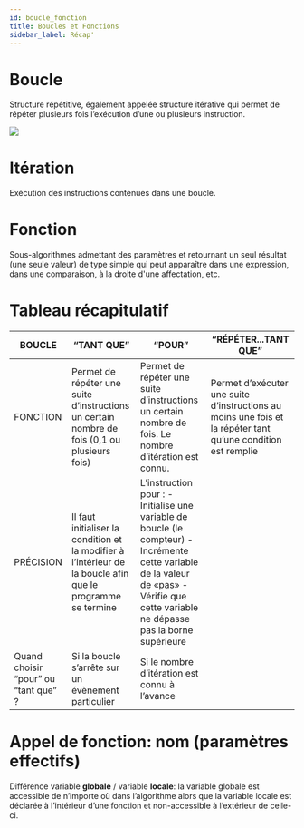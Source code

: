 ```yaml
---
id: boucle_fonction
title: Boucles et Fonctions
sidebar_label: Récap'
---
```


# Boucle
Structure répétitive, également appelée structure itérative qui permet de répéter plusieurs fois l’exécution d’une ou plusieurs instruction. 

![](https://media.giphy.com/media/Fd0rrjTJ3yLDi/source.gif) 

# Itération
Exécution des instructions contenues dans une boucle.

# Fonction
Sous-algorithmes admettant des paramètres et retournant un seul résultat (une seule valeur) de type simple qui peut apparaître dans une expression, dans une comparaison, à la droite d'une affectation, etc. 

# Tableau récapitulatif


| BOUCLE                               	| “TANT QUE”                                                                                                  	| “POUR”                                                                                                                                                                                      	| “RÉPÉTER...TANT QUE”                                                                                           	|
|--------------------------------------	|-------------------------------------------------------------------------------------------------------------	|---------------------------------------------------------------------------------------------------------------------------------------------------------------------------------------------	|----------------------------------------------------------------------------------------------------------------	|
| FONCTION                             	| Permet de répéter une suite d’instructions  un certain nombre de fois (0,1 ou plusieurs fois)               	| Permet de répéter une suite d’instructions un certain nombre de fois. Le nombre d’itération est connu.                                                                                      	| Permet d’exécuter une suite d’instructions  au moins une fois et la répéter  tant qu’une condition est remplie 	|
| PRÉCISION                            	| Il faut initialiser la condition et la modifier à l’intérieur de la boucle afin que le programme se termine 	| L’instruction pour :  - Initialise une variable de boucle (le compteur)  - Incrémente cette variable de la valeur de «pas»  - Vérifie que cette variable ne dépasse pas la borne supérieure 	|                                                                                                                	|
| Quand choisir “pour” ou “tant que” ? 	| Si la boucle s’arrête sur un évènement particulier                                                          	| Si le nombre d’itération est connu à l’avance                                                                                                                                               	|                                                                                                                	|

# Appel de fonction: nom (paramètres effectifs)

Différence variable **globale** / variable **locale**: la variable globale est accessible de n’importe où dans l’algorithme alors que la variable locale est déclarée à l’intérieur d’une fonction et non-accessible à l’extérieur de celle-ci.